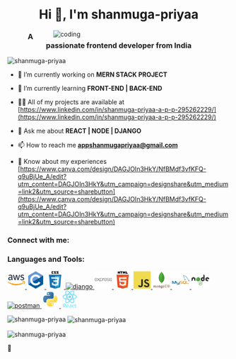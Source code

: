<h1 align="center">Hi 👋, I'm shanmuga-priyaa</h1>
<image align="right" alt="coding" width="400" src="">

<h3 align="center">A passionate frontend developer from India</h3>

<p align="left"> <img src="https://komarev.com/ghpvc/?username=shanmuga-priyaa&label=Profile%20views&color=0e75b6&style=flat" alt="shanmuga-priyaa" /> </p>

- 🔭 I’m currently working on **MERN STACK PROJECT**

- 🌱 I’m currently learning **FRONT-END | BACK-END**

- 👨‍💻 All of my projects are available at [https://www.linkedin.com/in/shanmuga-priyaa-a-p-p-295262229/](https://www.linkedin.com/in/shanmuga-priyaa-a-p-p-295262229/)

- 💬 Ask me about **REACT | NODE | DJANGO**

- 📫 How to reach me **appshanmugapriyaa@gmail.com**

- 📄 Know about my experiences [https://www.canva.com/design/DAGJOIn3HkY/NfBMdf3vfKFQ-q9uBjUe_A/edit?utm_content=DAGJOIn3HkY&utm_campaign=designshare&utm_medium=link2&utm_source=sharebutton](https://www.canva.com/design/DAGJOIn3HkY/NfBMdf3vfKFQ-q9uBjUe_A/edit?utm_content=DAGJOIn3HkY&utm_campaign=designshare&utm_medium=link2&utm_source=sharebutton)

<h3 align="left">Connect with me:</h3>
<p align="left">
</p>

<h3 align="left">Languages and Tools:</h3>
<p align="left"> <a href="https://aws.amazon.com" target="_blank" rel="noreferrer"> <img src="https://raw.githubusercontent.com/devicons/devicon/master/icons/amazonwebservices/amazonwebservices-original-wordmark.svg" alt="aws" width="40" height="40"/> </a> <a href="https://www.cprogramming.com/" target="_blank" rel="noreferrer"> <img src="https://raw.githubusercontent.com/devicons/devicon/master/icons/c/c-original.svg" alt="c" width="40" height="40"/> </a> <a href="https://www.w3schools.com/css/" target="_blank" rel="noreferrer"> <img src="https://raw.githubusercontent.com/devicons/devicon/master/icons/css3/css3-original-wordmark.svg" alt="css3" width="40" height="40"/> </a> <a href="https://www.djangoproject.com/" target="_blank" rel="noreferrer"> <img src="https://cdn.worldvectorlogo.com/logos/django.svg" alt="django" width="40" height="40"/> </a> <a href="https://expressjs.com" target="_blank" rel="noreferrer"> <img src="https://raw.githubusercontent.com/devicons/devicon/master/icons/express/express-original-wordmark.svg" alt="express" width="40" height="40"/> </a> <a href="https://www.w3.org/html/" target="_blank" rel="noreferrer"> <img src="https://raw.githubusercontent.com/devicons/devicon/master/icons/html5/html5-original-wordmark.svg" alt="html5" width="40" height="40"/> </a> <a href="https://developer.mozilla.org/en-US/docs/Web/JavaScript" target="_blank" rel="noreferrer"> <img src="https://raw.githubusercontent.com/devicons/devicon/master/icons/javascript/javascript-original.svg" alt="javascript" width="40" height="40"/> </a> <a href="https://www.mongodb.com/" target="_blank" rel="noreferrer"> <img src="https://raw.githubusercontent.com/devicons/devicon/master/icons/mongodb/mongodb-original-wordmark.svg" alt="mongodb" width="40" height="40"/> </a> <a href="https://www.mysql.com/" target="_blank" rel="noreferrer"> <img src="https://raw.githubusercontent.com/devicons/devicon/master/icons/mysql/mysql-original-wordmark.svg" alt="mysql" width="40" height="40"/> </a> <a href="https://nodejs.org" target="_blank" rel="noreferrer"> <img src="https://raw.githubusercontent.com/devicons/devicon/master/icons/nodejs/nodejs-original-wordmark.svg" alt="nodejs" width="40" height="40"/> </a> <a href="https://postman.com" target="_blank" rel="noreferrer"> <img src="https://www.vectorlogo.zone/logos/getpostman/getpostman-icon.svg" alt="postman" width="40" height="40"/> </a> <a href="https://www.python.org" target="_blank" rel="noreferrer"> <img src="https://raw.githubusercontent.com/devicons/devicon/master/icons/python/python-original.svg" alt="python" width="40" height="40"/> </a> <a href="https://reactjs.org/" target="_blank" rel="noreferrer"> <img src="https://raw.githubusercontent.com/devicons/devicon/master/icons/react/react-original-wordmark.svg" alt="react" width="40" height="40"/> </a> </p>

<p><img align="left" src="https://github-readme-stats.vercel.app/api/top-langs?username=shanmuga-priyaa&show_icons=true&locale=en&layout=compact" alt="shanmuga-priyaa" /></p>

<p>&nbsp;<img align="center" src="https://github-readme-stats.vercel.app/api?username=shanmuga-priyaa&show_icons=true&locale=en" alt="shanmuga-priyaa" /></p>

<p><img align="center" src="https://github-readme-streak-stats.herokuapp.com/?user=shanmuga-priyaa&" alt="shanmuga-priyaa" /></p>

👋

<!--
**shanmuga-priyaa/shanmuga-priyaa** is a ✨ _special_ ✨ repository because its `README.md` (this file) appears on your GitHub profile.

Here are some ideas to get you started:

- 🔭 I’m currently working on ...
- 🌱 I’m currently learning ...
- 👯 I’m looking to collaborate on ...
- 🤔 I’m looking for help with ...
- 💬 Ask me about ...
- 📫 How to reach me: ...
- 😄 Pronouns: ...
- ⚡ Fun fact: ...
-->
